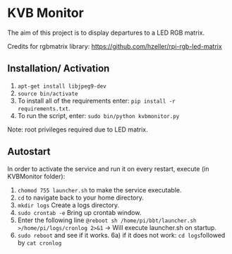 # KVB Monitor
The aim of this project is to display departures to a LED RGB matrix.

Credits for rgbmatrix library: https://github.com/hzeller/rpi-rgb-led-matrix

## Installation/ Activation
1. `apt-get install libjpeg9-dev`
2. `source bin/activate`
3. To install all of the requirements enter: `pip install -r requirements.txt`.
4. To run the script, enter: `sudo bin/python kvbmonitor.py`

Note: root privileges required due to LED matrix.

## Autostart
In order to activate the service and run it on every restart, execute (in KVBMonitor folder):
1. `chomod 755 launcher.sh` to make the service executable.
2. `cd` to navigate back to your home directory.
3. `mkdir logs` Create a logs directory.
4. `sudo crontab -e` Bring up crontab window.
5. Enter the following line `@reboot sh /home/pi/bbt/launcher.sh >/home/pi/logs/cronlog 2>&1` -> Will execute launcher.sh on startup.
6. `sudo reboot` and see if it works.
6a) if it does not work: `cd logs`followed by `cat cronlog`
